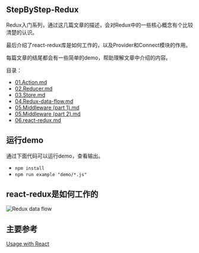 ﻿## StepByStep-Redux

Redux入门系列，通过这几篇文章的描述，会对Redux中的一些核心概念有个比较清楚的认识。

最后介绍了react-redux库是如何工作的，以及Provider和Connect模块的作用。

每篇文章的结尾都会有一些简单的demo，帮助理解文章中介绍的内容。

目录：

- [01.Action.md](https://github.com/WilberTian/StepByStep-Redux/blob/master/01.Action.md)
- [02.Reducer.md](https://github.com/WilberTian/StepByStep-Redux/blob/master/02.Reducer.md)
- [03.Store.md](https://github.com/WilberTian/StepByStep-Redux/blob/master/03.Store.md)
- [04.Redux-data-flow.md](https://github.com/WilberTian/StepByStep-Redux/blob/master/04.Redux-data-flow.md)
- [05.Middleware (part 1).md](https://github.com/WilberTian/StepByStep-Redux/blob/master/05.Middleware%20(part%201).md)
- [05.Middleware (part 2).md](https://github.com/WilberTian/StepByStep-Redux/blob/master/05.Middleware%20(part%202).md)
- [06.react-redux.md](https://github.com/WilberTian/StepByStep-Redux/blob/master/06.react-redux.md)


## 运行demo

通过下面代码可以运行demo，查看输出。

- `npm install`
- `npm run example "demo/*.js"`


## react-redux是如何工作的

![Redux data flow](https://raw.githubusercontent.com/WilberTian/StepByStep-Redux/master/images/redux-react.png)


## 主要参考

[Usage with React](http://redux.js.org/docs/basics/UsageWithReact.html)